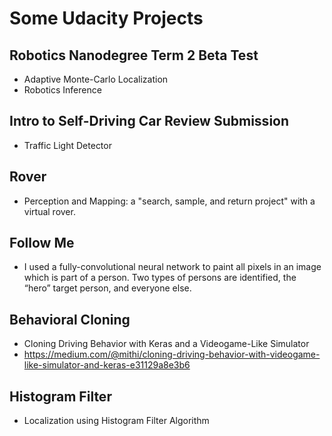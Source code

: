 # Some Udacity Projects

## Robotics Nanodegree Term 2 Beta Test
- Adaptive Monte-Carlo Localization
- Robotics Inference

## Intro to Self-Driving Car Review Submission
- Traffic Light Detector

## Rover
- Perception and Mapping: a "search, sample, and return project" with a virtual rover.

## Follow Me
- I used a fully-convolutional neural network to paint all pixels in an image which is part of a person. Two types of persons are identified, the “hero” target person, and everyone else.

## Behavioral Cloning
- Cloning Driving Behavior with Keras and a Videogame-Like Simulator
- https://medium.com/@mithi/cloning-driving-behavior-with-videogame-like-simulator-and-keras-e31129a8e3b6

## Histogram Filter
- Localization using Histogram Filter Algorithm
